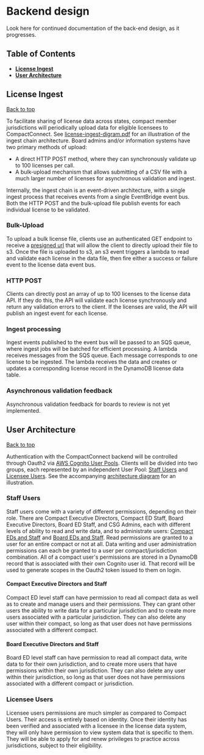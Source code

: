 # Backend design

Look here for continued documentation of the back-end design, as it progresses.

## Table of Contents
- **[License Ingest](#license-ingest)**
- **[User Architecture](#user-architecture)**

## License Ingest
[Back to top](#backend-design)

To facilitate sharing of license data across states, compact member jurisdictions will periodically upload data for
eligible licensees to CompactConnect. See [license-ingest-digram.pdf](./license-ingest-diagram.pdf) for an illustration
of the ingest chain architecture. Board admins and/or information systems have two primary methods of upload:
- A direct HTTP POST method, where they can synchronously validate up to 100 licenses per call.
- A bulk-upload mechanism that allows submitting of a CSV file with a much larger number of licenses for asynchronous
  validation and ingest.

Internally, the ingest chain is an event-driven architecture, with a single ingest process that receives events from a
single EventBridge event bus. Both the HTTP POST and the bulk-upload file publish events for each individual license
to be validated.

### Bulk-Upload
To upload a bulk license file, clients use an authenticated GET endpoint to receive a
[presigned url](https://docs.aws.amazon.com/AmazonS3/latest/userguide/using-presigned-url.html) that will allow the
client to directly upload their file to s3. Once the file is uploaded to s3, an s3 event triggers a lambda to read and
validate each license in the data file, then fire either a success or failure event to the license data event bus.

### HTTP POST
Clients can directly post an array of up to 100 licenses to the license data API. If they do this, the API will
validate each license synchronously and return any validation errors to the client. If the licenses are valid,
the API will publish an ingest event for each license.

### Ingest processing
Ingest events published to the event bus will be passed to an SQS queue, where ingest jobs will be batched for
efficient processing. A lambda receives messages from the SQS queue. Each message corresponds to one license to be
ingested. The lambda receives the data and creates or updates a corresponding license record in the DynamoDB license
data table.

### Asynchronous validation feedback
Asynchronous validation feedback for boards to review is not yet implemented.

## User Architecture
[Back to top](#backend-design)

Authentication with the CompactConnect backend will be controlled through Oauth2 via
[AWS Cognito User Pools](https://github.com/csg-org/CompactConnect). Clients will be divided into two groups, each
represented by an independent User Pool: [Staff Users](#staff-users) and [Licensee Users](#licensee-users). See
the accompanying [architecture diagram](./users-arch-diagram.pdf) for an illustration.

### Staff Users

Staff users come with a variety of different permissions, depending on their role. There are Compact Executive
Directors, Compact ED Staff, Board Executive Directors, Board ED Staff, and CSG Admins, each with different levels
of ability to read and write data, and to administrate users:
[Compact EDs and Staff](#compact-executive-directors-and-staff) and
[Board EDs and Staff](#board-executive-directors-and-staff). Read permissions are granted to a user for an entire
compact or not at all. Data writing and user administration permissions can each be granted to a user per
compact/jurisdiction combination. All of a compact user's permissions are stored in a DynamoDB record that is associated
with their own Cognito user id. That record will be used to generate scopes in the Oauth2 token issued to them on login.

#### Compact Executive Directors and Staff

Compact ED level staff can have permission to read all compact data as well as to create and manage users and their
permissions. They can grant other users the ability to write data for a particular jurisdiction and to create more
users associated with a particular jurisdiction. They can also delete any user within their compact, so long as that
user does not have permissions associated with a different compact.

#### Board Executive Directors and Staff

Board ED level staff can have permission to read all compact data, write data to for their own jurisdiction, and to
create more users that have permissions within their own jurisdiction. They can also delete any user within their
jurisdiction, so long as that user does not have permissions associated with a different compact or jurisdiction.

### Licensee Users

Licensee users permissions are much simpler as compared to Compact Users. Their access is entirely based on identity.
Once their identity has been verified and associated with a licensee in the license data system, they will only have
permission to view system data that is specific to them. They will be able to apply for and renew privileges to practice
across jurisdictions, subject to their eligibility.
